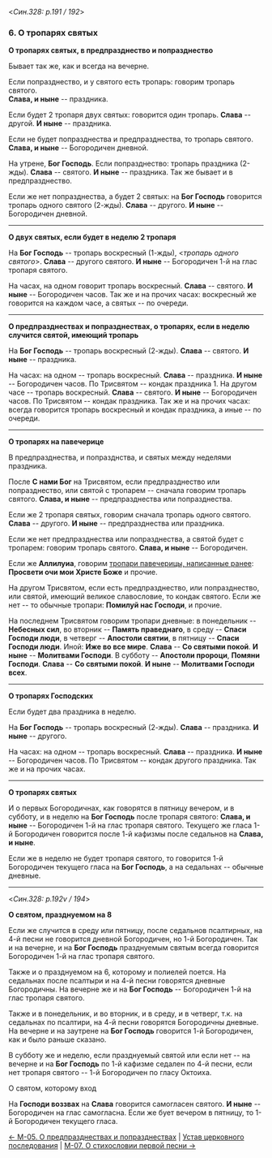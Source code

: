 
<*Син.328: p.191 / 192*>

### 6. О тропарях святых

**О тропарях святых, в предпразднество и попразднество** 

Бывает так же, как и всегда на вечерне.

Если попразднество, и у святого есть тропарь: говорим тропарь святого.  
**Слава, и ныне** -- праздника.

Если будет 2 тропаря двух святых: говорится один тропарь. **Слава** -- другой. 
**И ныне** -- праздника. 

Если не будет попразднества и предпразднества, то тропарь святого. 
**Слава, и ныне** -- Богородичен дневной. 

На утрене, **Бог Господь**. Если попразднество: тропарь праздника (2-жды). 
**Слава** -- святого. **И ныне** -- праздника. Так же бывает и в предпразднество. 

Если же нет попразднества, а будет 2 святых: на **Бог Господь** говорится 
тропарь одного святого (2-жды). **Слава** -- другого. 
**И ныне** -- Богородичен дневной.

---

**О двух святых, если будет в неделю 2 тропаря**

На **Бог Господь** -- тропарь воскресный (1-жды), 
<*тропарь одного святого*>. **Слава** -- другого святого. 
**И ныне** -- Богородичен 1-й на глас тропаря святого. 

На часах, на одном говорит тропарь воскресный. **Слава** -- святого. 
**И ныне** -- Богородичен часов. 
Так же и на прочих часах: воскресный же говорится на каждом часе, 
а святых -- по очереди. 

---

**О предпразднествах и попразднествах, о тропарях, если в неделю случится святой, имеющий тропарь**

На **Бог Господь** -- тропарь воскресный (2-жды). **Слава** -- святого. 
**И ныне** -- праздника. 

На часах: на одном -- тропарь воскресный. **Слава** -- праздника. 
**И ныне** -- Богородичен часов. По Трисвятом -- кондак праздника 1. 
На другом часе -- тропарь воскресный. **Слава** -- святого.
**И ныне** -- Богородичен часов. По Трисвятом -- кондак праздника. 
Так же и на прочих часах: всегда говорится тропарь воскресный и кондак 
праздника, а иные -- по очереди. 

---

**О тропарях на павечерице** 

В предпразднества, и попразднства, и святых между неделями праздника. 

После **С нами Бог** на Трисвятом, если предпразднество или попразднество, 
или святой с тропарем -- сначала говорим тропарь святого. 
**Слава, и ныне** -- предпразднества или попразднества. 

Если же 2 тропаря святых, говорим сначала тропарь одного святого. 
**Слава** -- другого. **И ныне** -- предпразднества или праздника. 

Если же нет предпразднества или попразднества, а святой будет с тропарем: 
говорим тропарь святого. **Слава, и ныне** -- Богородичен. 

Если же **Аллилуиа**, говорим [тропари павечерицы, написанные ранее](007.md): 
**Просвети очи мои Христе Боже** и прочие. 

На другом Трисвятом, если есть предпразднество, или попразднество, 
или святой, имеющий великое славословие, то кондак святого. 
Если же нет -- то обычные тропари: **Помилуй нас Господи**, и прочие. 

На последнем Трисвятом говорим тропари дневные: 
в понедельник -- **Небесных сил**, 
во вторник -- **Память праведнаго**, 
в среду -- **Спаси Господи люди**, 
в четверг -- **Апостоли святии**, 
в пятницу -- **Спаси Господи люди**. 
Иной: **Иже во все мире**. 
**Слава** -- **Со святыми покой**. **И ныне** -- **Молитвами Господи**. 
В субботу -- **Апостоли пророци**, **Помяни Господи**.
**Слава** -- **Со святыми покой**. **И ныне** -- **Молитвами Господи всех**.

---

**О тропарях Господских**

Если будет два праздника в неделю. 

На **Бог Господь** -- тропарь воскресный (2-жды). 
**Слава** -- праздника. **И ныне** -- другого. 

На часах: на одном -- тропарь воскресный. **Слава** -- праздника. 
**И ныне** -- Богородичен часов. По Трисвятом -- кондак другого праздника. 
Так же и на прочих часах. 

---

**О тропарях святых**

И о первых Богородичнах, как говорятся в пятницу вечером, и в субботу, 
и в неделю на **Бог Господь** после тропаря святого: 
**Слава, и ныне** -- Богородичен 1-й на глас тропаря святого. 
Текущего же гласа 1-й Богородичен говорится после 1-й кафизмы после седальнов 
на **Слава, и ныне**. 

Если же в неделю не будет тропаря святого, то говорится 1-й Богородичен 
текущего гласа на **Бог Господь**, а на седальнах -- обычные дневные. 

---

<*Син.328: p.192v / 194*>

**О святом, празднуемом на 8**

Если же случится в среду или пятницу, после седальнов псалтирных,
на 4-й песни не говорится дневной Богородичен, но 1-й Богородичен.
Так и на вечерне, и на **Бог Господь** празднуемым святым всегда
говорится Богородичен 1-й на глас тропаря святого.

Также и о празднуемом на 6, которому и полиелей поется.
На седальнах после псалтыри и на 4-й песни говорятся дневные Богородичны.
На вечерне же и на **Бог Господь** -- Богородичен 1-й на глас тропаря святого.

Также и в понедельник, и во вторник, и в среду, и в четверг,
т.к. на седальнах по псалтири, на 4-й песни говорятся Богородичны дневные.
На вечерне и на заутрене на **Бог Господь** говорится 1-й Богородичен,
как и было раньше сказано.

В субботу же и неделю, если празднуемый святой или если нет --
на вечерне и на **Бог Господь** по 1-й кафизме седален по 4-й песни,
если нет тропаря святого -- 1-й Богородичен по гласу Октоиха.

О святом, которому вход

На **Господи воззвах** на **Слава** говорится самогласен святого.
**И ныне** -- Богородичен на глас самогласна.
Если же бует вечером в пятницу, то 1-й Богородичен текущего гласа.

[← М-05. О предпразднествах и попразднествах](m_328_005.md)
| [Устав церковного последования](README.md)
| [М-07. О стихословии первой песни →](m_328_007.md)
